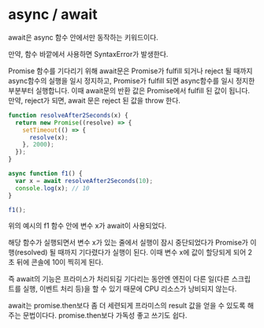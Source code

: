 # async / await

await은 async 함수 안에서만 동작하는 키워드이다.

만약, 함수 바깥에서 사용하면 SyntaxError가 발생한다.

Promise 함수를 기다리기 위해 await문은 Promise가 fulfill 되거나 reject 될 때까지 async함수의 실행을 일시 정지하고, Promise가 fulfill 되면 async함수를 일시 정지한 부분부터 실행합니다. 이때 await문의 반환 값은 Promise에서 fulfill 된 값이 됩니다. 만약, reject가 되면, await 문은 reject 된 값을 throw 한다.

```javascript
function resolveAfter2Seconds(x) {
  return new Promise((resolve) => {
    setTimeout(() => {
      resolve(x);
    }, 2000);
  });
}

async function f1() {
  var x = await resolveAfter2Seconds(10);
  console.log(x); // 10
}

f1();
```

위의 예시의 f1 함수 안에 변수 x가 await이 사용되었다.

해당 함수가 실행되면서 변수 x가 있는 줄에서 실행이 잠시 중단되었다가 Promise가 이행(resolved) 될 때까지 기다렸다가 실행이 된다. 이때 변수 x에 값이 할당되게 되어 2초 뒤에 콘솔에 10이 찍히게 된다.

즉 await의 기능은 프라미스가 처리되길 기다리는 동안엔 엔진이 다른 일(다른 스크립트를 실행, 이벤트 처리 등)을 할 수 있기 때문에 CPU 리소스가 낭비되지 않는다.

await는 promise.then보다 좀 더 세련되게 프라미스의 result 값을 얻을 수 있도록 해주는 문법이다다. promise.then보다 가독성 좋고 쓰기도 쉽다.
